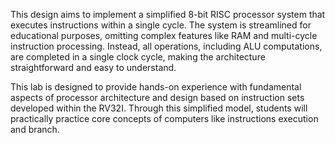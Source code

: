 This design aims to implement a simplified 8-bit RISC processor system that executes instructions within a single cycle. The system is streamlined for educational purposes, omitting complex features like RAM and multi-cycle instruction processing. Instead, all operations, including ALU computations, are completed in a single clock cycle, making the architecture straightforward and easy to understand.

This lab is designed to provide hands-on experience with fundamental aspects of processor architecture and design based on instruction sets developed within the RV32I. Through this simplified model, students will practically practice core concepts of computers like instructions execution and branch.
